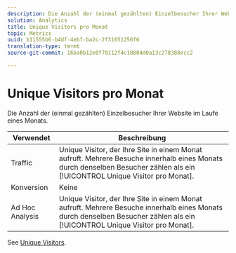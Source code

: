 ```yaml
---
description: Die Anzahl der (einmal gezählten) Einzelbesucher Ihrer Website im Laufe eines Monats.
solution: Analytics
title: Unique Visitors pro Monat
topic: Metrics
uuid: b11555b6-b4df-4ebf-ba2c-2f31651256f6
translation-type: tm+mt
source-git-commit: 16ba0b12e0f70112f4c10804d0a13c278388ecc2

---
```



# Unique Visitors pro Monat

Die Anzahl der (einmal gezählten) Einzelbesucher Ihrer Website im Laufe eines Monats.

| Verwendet | Beschreibung |
|---|---|
| Traffic | Unique Visitor, der Ihre Site in einem Monat aufruft. Mehrere Besuche innerhalb eines Monats durch denselben Besucher zählen als ein [!UICONTROL Unique Visitor pro Monat]. |
| Konversion | Keine |
| Ad Hoc Analysis  | Unique Visitor, der Ihre Site in einem Monat aufruft. Mehrere Besuche innerhalb eines Monats durch denselben Besucher zählen als ein [!UICONTROL Unique Visitor pro Monat]. |

See [Unique Visitors](/help/components/c-variables/c-metrics/metrics-unique-visitors.md).
